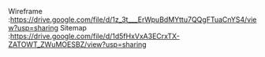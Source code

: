 Wireframe :https://drive.google.com/file/d/1z_3t___ErWpuBdMYttu7QQgFTuaCnYS4/view?usp=sharing
Sitemap :https://drive.google.com/file/d/1d5fHxVxA3ECrxTX-ZATOWT_ZWuMOESBZ/view?usp=sharing
